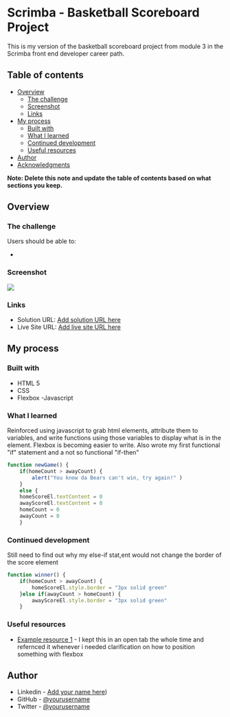 # Scrimba - Basketball Scoreboard Project

This is my version of the basketball scoreboard project from module 3 in the Scrimba front end
developer career path.

## Table of contents

- [Overview](#overview)
  - [The challenge](#the-challenge)
  - [Screenshot](#screenshot)
  - [Links](#links)
- [My process](#my-process)
  - [Built with](#built-with)
  - [What I learned](#what-i-learned)
  - [Continued development](#continued-development)
  - [Useful resources](#useful-resources)
- [Author](#author)
- [Acknowledgments](#acknowledgments)

**Note: Delete this note and update the table of contents based on what sections you keep.**

## Overview

### The challenge

Users should be able to:

- 

### Screenshot

![](/screenshot.png)


### Links

- Solution URL: [Add solution URL here](https://your-solution-url.com)
- Live Site URL: [Add live site URL here](https://your-live-site-url.com)

## My process

### Built with

- HTML 5
- CSS 
- Flexbox
-Javascript



### What I learned

Reinforced using javascript to grab html elements, attribute them to variables, and write functions using those variables to display what is in the element. Flexbox is becoming easier to write. Also wrote my first functional "if" statement and a not so functional "if-then"



```js
function newGame() {
    if(homeCount > awayCount) {
        alert("You know da Bears can't win, try again!" )
    }
    else {
    homeScoreEl.textContent = 0
    awayScoreEl.textContent = 0
    homeCount = 0
    awayCount = 0
    }
```


### Continued development

Still need to find out why my else-if stat,ent would not change the border of the score element
```js
function winner() {
    if(homeCount > awayCount) {
        homeScoreEl.style.border = "3px solid green"
    }else if(awayCount > homeCount) {
        awayScoreEl.style.border = "3px solid green"
    }
```

### Useful resources

- [Example resource 1](https://css-tricks.com/snippets/css/a-guide-to-flexbox/) - I kept this in an open tab the whole time and refernced it whenever i needed clarification on how to position something with flexbox


## Author

- Linkedin - [Add your name here](https://www.linkedin.com/in/james-bennett-0aa33aa7/))
- GitHub - [@yourusername](https://github.com/Gnometoaster)
- Twitter - [@yourusername](https://www.twitter.com/gnometoaster_)



